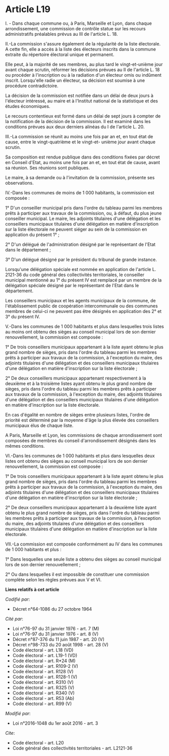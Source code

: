 # Article L19

I. - Dans chaque commune ou, à Paris, Marseille et Lyon, dans chaque arrondissement, une commission de contrôle statue sur
les recours administratifs préalables prévus au III de l'article L. 18. 

II.-La commission s'assure également de la régularité de la liste électorale. A cette fin, elle a accès à la liste des
électeurs inscrits dans la commune extraite du répertoire électoral unique et permanent. 

Elle peut, à la majorité de ses membres, au plus tard le vingt-et-unième jour avant chaque scrutin, réformer les décisions
prévues au II de l'article L. 18 ou procéder à l'inscription ou à la radiation d'un électeur omis ou indûment inscrit.
Lorsqu'elle radie un électeur, sa décision est soumise à une procédure contradictoire. 

La décision de la commission est notifiée dans un délai de deux jours à l'électeur intéressé, au maire et à l'Institut
national de la statistique et des études économiques. 

Le recours contentieux est formé dans un délai de sept jours à compter de la notification de la décision de la commission. Il
est examiné dans les conditions prévues aux deux derniers alinéas du I de l'article L. 20. 

III.-La commission se réunit au moins une fois par an et, en tout état de cause, entre le vingt-quatrième et le vingt-et-
unième jour avant chaque scrutin. 

Sa composition est rendue publique dans des conditions fixées par décret en Conseil d'Etat, au moins une fois par an et, en
tout état de cause, avant sa réunion. Ses réunions sont publiques. 

Le maire, à sa demande ou à l'invitation de la commission, présente ses observations. 

IV.-Dans les communes de moins de 1 000 habitants, la commission est composée : 

1° D'un conseiller municipal pris dans l'ordre du tableau parmi les membres prêts à participer aux travaux de la commission,
ou, à défaut, du plus jeune conseiller municipal. Le maire, les adjoints titulaires d'une délégation et les conseillers
municipaux titulaires d'une délégation en matière d'inscription sur la liste électorale ne peuvent siéger au sein de la
commission en application du présent 1° ; 

2° D'un délégué de l'administration désigné par le représentant de l'Etat dans le département ; 

3° D'un délégué désigné par le président du tribunal de grande instance. 

Lorsqu'une délégation spéciale est nommée en application de l'article L. 2121-36 du code général des collectivités
territoriales, le conseiller municipal mentionné au 1° du présent IV est remplacé par un membre de la délégation spéciale
désigné par le représentant de l'Etat dans le département. 

Les conseillers municipaux et les agents municipaux de la commune, de l'établissement public de coopération intercommunale ou
des communes membres de celui-ci ne peuvent pas être désignés en application des 2° et 3° du présent IV. 

V.-Dans les communes de 1 000 habitants et plus dans lesquelles trois listes au moins ont obtenu des sièges au conseil
municipal lors de son dernier renouvellement, la commission est composée : 

1° De trois conseillers municipaux appartenant à la liste ayant obtenu le plus grand nombre de sièges, pris dans l'ordre du
tableau parmi les membres prêts à participer aux travaux de la commission, à l'exception du maire, des adjoints titulaires
d'une délégation et des conseillers municipaux titulaires d'une délégation en matière d'inscription sur la liste
électorale ; 

2° De deux conseillers municipaux appartenant respectivement à la deuxième et à la troisième listes ayant obtenu le plus
grand nombre de sièges, pris dans l'ordre du tableau parmi les membres prêts à participer aux travaux de la commission, à
l'exception du maire, des adjoints titulaires d'une délégation et des conseillers municipaux titulaires d'une délégation en
matière d'inscription sur la liste électorale. 

En cas d'égalité en nombre de sièges entre plusieurs listes, l'ordre de priorité est déterminé par la moyenne d'âge la plus
élevée des conseillers municipaux élus de chaque liste. 

A Paris, Marseille et Lyon, les commissions de chaque arrondissement sont composées de membres du conseil d'arrondissement
désignés dans les mêmes conditions. 

VI.-Dans les communes de 1 000 habitants et plus dans lesquelles deux listes ont obtenu des sièges au conseil municipal lors
de son dernier renouvellement, la commission est composée : 

1° De trois conseillers municipaux appartenant à la liste ayant obtenu le plus grand nombre de sièges, pris dans l'ordre du
tableau parmi les membres prêts à participer aux travaux de la commission, à l'exception du maire, des adjoints titulaires
d'une délégation et des conseillers municipaux titulaires d'une délégation en matière d'inscription sur la liste
électorale ; 

2° De deux conseillers municipaux appartenant à la deuxième liste ayant obtenu le plus grand nombre de sièges, pris dans
l'ordre du tableau parmi les membres prêts à participer aux travaux de la commission, à l'exception du maire, des adjoints
titulaires d'une délégation et des conseillers municipaux titulaires d'une délégation en matière d'inscription sur la liste
électorale. 

VII.-La commission est composée conformément au IV dans les communes de 1 000 habitants et plus : 

1° Dans lesquelles une seule liste a obtenu des sièges au conseil municipal lors de son dernier renouvellement ; 

2° Ou dans lesquelles il est impossible de constituer une commission complète selon les règles prévues aux V et VI.

**Liens relatifs à cet article**

_Codifié par_:

  - Décret n°64-1086 du 27 octobre 1964

_Cité par_:

  - Loi n°76-97 du 31 janvier 1976 - art. 7 (M)
  - Loi n°76-97 du 31 janvier 1976 - art. 8 (V)
  - Décret n°87-376 du 11 juin 1987 - art. 20 (V)
  - Décret n°98-733 du 20 août 1998 - art. 28 (V)
  - Code électoral - art. L18 (VD)
  - Code électoral - art. L19-1 (VD)
  - Code électoral - art. R*24 (M)
  - Code électoral - art. R109-2 (V)
  - Code électoral - art. R128 (V)
  - Code électoral - art. R128-1 (V)
  - Code électoral - art. R310 (V)
  - Code électoral - art. R325 (V)
  - Code électoral - art. R340 (V)
  - Code électoral - art. R53 (Ab)
  - Code électoral - art. R99 (V)

_Modifié par_:

  - Loi n°2016-1048 du 1er août 2016 - art. 3

_Cite_:

  - Code électoral - art. L20
  - Code général des collectivités territoriales - art. L2121-36
